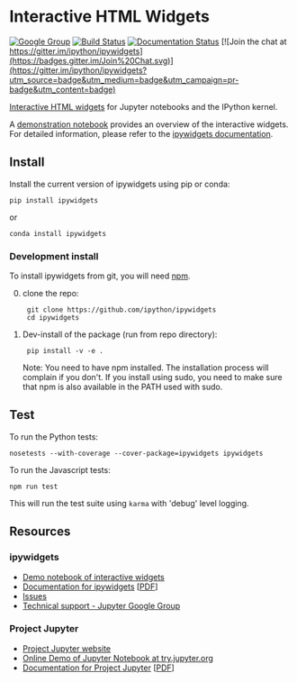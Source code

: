# Interactive HTML Widgets

[![Google Group](https://img.shields.io/badge/-Google%20Group-lightgrey.svg)](https://groups.google.com/forum/#!forum/jupyter)
[![Build Status](https://travis-ci.org/ipython/ipywidgets.svg?branch=master)](https://travis-ci.org/ipython/ipywidgets)
[![Documentation Status](https://readthedocs.org/projects/ipywidgets/badge/?version=latest)](http://ipywidgets.readthedocs.org/en/latest/?badge=latest)
[![Join the chat at https://gitter.im/ipython/ipywidgets](https://badges.gitter.im/Join%20Chat.svg)](https://gitter.im/ipython/ipywidgets?utm_source=badge&utm_medium=badge&utm_campaign=pr-badge&utm_content=badge)

[Interactive HTML widgets](https://github.com/ipython/ipywidgets/blob/master/examples/notebooks/Index.ipynb)
for Jupyter notebooks and the IPython kernel.

A [demonstration notebook](https://github.com/ipython/ipywidgets/blob/master/examples/notebooks/Index.ipynb) provides an overview of the interactive widgets. For detailed information, please refer to the [ipywidgets documentation](http://ipywidgets.readthedocs.org/en/latest/).

## Install

Install the current version of ipywidgets using pip or conda:

    pip install ipywidgets

or

    conda install ipywidgets


### Development install

To install ipywidgets from git, you will need [npm](https://www.npmjs.com/).

0. clone the repo:

        git clone https://github.com/ipython/ipywidgets
        cd ipywidgets

1. Dev-install of the package (run from repo directory):

        pip install -v -e .

    Note: You need to have npm installed.  The installation process will
    complain if you don't.  If you install using sudo, you need to make sure
    that npm is also available in the PATH used with sudo.


## Test

To run the Python tests:

    nosetests --with-coverage --cover-package=ipywidgets ipywidgets

To run the Javascript tests:

    npm run test

This will run the test suite using `karma` with 'debug' level logging.

## Resources
### ipywidgets
- [Demo notebook of interactive widgets](https://github.com/ipython/ipywidgets/blob/master/examples/notebooks/Index.ipynb)
- [Documentation for ipywidgets](http://ipywidgets.readthedocs.org/en/latest/) [[PDF](https://media.readthedocs.org/pdf/ipywidgets/latest/ipywidgets.pdf)]
- [Issues](https://github.com/ipython/ipywidgets/issues)
- [Technical support - Jupyter Google Group](https://groups.google.com/forum/#!forum/jupyter)

### Project Jupyter
- [Project Jupyter website](https://jupyter.org)
- [Online Demo of Jupyter Notebook at try.jupyter.org](https://try.jupyter.org)
- [Documentation for Project Jupyter](http://jupyter.readthedocs.org/en/latest/index.html) [[PDF](https://media.readthedocs.org/pdf/jupyter/latest/jupyter.pdf)]
